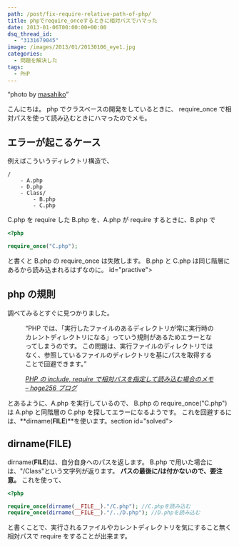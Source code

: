 ```yaml
---
path: /post/fix-require-relative-path-of-php/
title: phpでrequire_onceするときに相対パスでハマった
date: 2013-01-06T00:00:00+00:00
dsq_thread_id:
  - "3131679045"
image: /images/2013/01/20130106_eye1.jpg
categories:
  - 問題を解決した
tags:
  - PHP
---
```


<q>photo by <a href="http://www.flickr.com/photos/masahiko/" target="_blank">masahiko</a></q>

こんにちは。 php でクラスベースの開発をしているときに、 require_once で相対パスを使って読み込むときにハマったのでメモ。

<!--more-->

## エラーが起こるケース

例えばこういうディレクトリ構造で、

```
/
    - A.php
    - D.php
    - Class/
        - B.php
        - C.php
```

C.php を require した B.php を、A.php が require するときに、B.php で

```php
<?php

require_once("C.php");
```

と書くと B.php の require_once は失敗します。 B.php と C.php は同じ階層にあるから読み込まれるはずなのに。 id="practive">

## php の規則

調べてみるとすぐに見つかりました。<figure>

<q>PHP では、「実行したファイルのあるディレクトリが常に実行時のカレントディレクトリになる」っていう規則があるためエラーとなってしまうのです。 この問題は、実行ファイルのディレクトリではなく、参照しているファイルのディレクトリを基にパスを取得することで回避できます。</q> <figcaption> <cite><a href="http://www.hoge256.net/2007/08/61.html" target="_blank">PHP の include, require で相対パスを指定して読み込む場合のメモ – hoge256 ブログ</a></cite> </figcaption> </figure>

とあるように、A.php を実行しているので、 B.php の require_once("C.php")は A.php と同階層の C.php を探してエラーになるようです。 これを回避するには、**dirname(**FILE**)**を使います。section id="solved">

## dirname(**FILE**)

dirname(**FILE**)は、自分自身へのパスを返します。 B.php で用いた場合には、"/Class"という文字列が返ります。 **パスの最後に/は付かないので、要注意。** これを使って、

```php
<?php

require_once(dirname(__FILE__)."/C.php"); //C.phpを読み込む
require_once(dirname(__FILE__)."/../D.php"); //D.phpを読み込む
```

と書くことで、実行されるファイルやカレントディレクトリを気にすること無く 相対パスで require をすることが出来ます。
